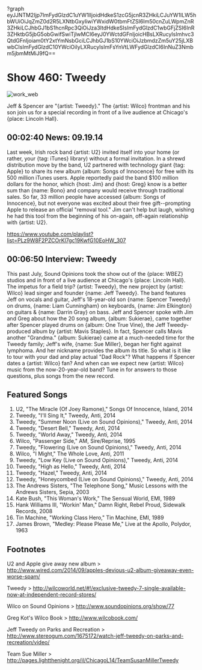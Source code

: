 ?graph eyJJNTM2Ijp7ImFydGlzdC1uYW1lIjoidHdkeS1zcG5jcnR3ZHkiLCJuYW1lLW5hbWUiOiJqZmZ0d2R5LXNtbGxyIiwiYWxidW0tbmFtZSI6Im50cnZuLWpmZnR3ZHkiLCJhbGJ1bS1hcnRpc3QiOiJza3ItdHdkeSIsImFydGlzdC1wbGFjZSI6InR3ZHktbG5jbG5obGwifSwiTjIwMCI6eyJ0YWctdGFnIjoicHBsLXRucyIsImhvc3QtdGFnIjoiam0tY2xtYmNsbGciLCJhbGJ1bS10YWciOiJzbmdzZm5uY25jLXBwbCIsImFydGlzdC10YWciOiIyLXRucyIsImFsYnVtLWFydGlzdCI6InNuZ3Nmbm5jbmMtMiJ9fQ==

# Show 460: Tweedy
![work_web](http://static.soundopinions.org/images/2014/tweedy_web.jpg)

Jeff & Spencer are "{artist: Tweedy}." The {artist: Wilco} frontman and his son join us for a special recording in front of a live audience at Chicago's {place: Lincoln Hall}. 


## 00:02:40 News: 09.19.14

Last week, Irish rock band {artist: U2} invited itself into your home (or rather, your {tag: iTunes} library) without a formal invitation. In a shrewd distribution move by the band, U2 partnered with technology giant {tag: Apple} to share its new album {album: Songs of Innocence} for free with its 500 million iTunes users. Apple reportedly paid the band $100 million dollars for the honor, which {host: Jim} and {host: Greg} know is a better sum than {name: Bono} and company would receive through traditional sales. So far, 33 million people have accessed {album: Songs of Innocence}, but not everyone was excited about their free gift--prompting Apple to release an official "removal tool." Jim can't help but laugh, wishing he had this tool from the beginning of his on-again, off-again relationship with {artist: U2}.

https://www.youtube.com/playlist?list=PLz9W8F2PZCOrKl7gc19KwfG10EoHW_307

## 00:06:50 Interview: Tweedy
This past July, Sound Opinions took the show out of the {place: WBEZ} studios and in front of a live audience at Chicago's {place: Lincoln Hall}. The impetus for a field trip? {artist: Tweedy}, the new project by {artist: Wilco} lead singer and founder {name: Jeff Tweedy}. The band features Jeff on vocals and guitar, Jeff's 18-year-old son {name: Spencer Tweedy} on drums, {name: Liam Cunningham} on keyboards, {name: Jim Elkington} on guitars & {name: Darrin Gray} on bass. Jeff and Spencer spoke with Jim and Greg about how the 20 song album, {album: Sukierae}, came together after Spencer played drums on {album: One True Vine}, the Jeff Tweedy-produced album by {artist: Mavis Staples}. In fact, Spencer calls Mavis another "Grandma." {album: Sukierae} came at a much-needed time for the Tweedy family; Jeff's wife, {name: Sue Miller}, began her fight against lymphoma. And her nickname provides the album its title. So what is it like to tour with your dad and play actual "Dad Rock"? What happens if Spencer dates a {artist: Wilco} fan? And when can we expect new {artist: Wilco} music from the now-20-year-old band? Tune in for answers to those questions, plus songs from the new record.

## Featured Songs
1. U2, "The Miracle (Of Joey Ramone)," Songs Of Innocence, Island, 2014
1. Tweedy, "I'll Sing It," Tweedy, Anti, 2014
1. Tweedy, "Summer Noon (Live on Sound Opinions)," Tweedy, Anti, 2014
1. Tweedy, "Desert Bell," Tweedy, Anti, 2014
1. Tweedy, "World Away," Tweedy, Anti, 2014
1. Wilco, "Passenger Side," AM, Sire/Reprise, 1995
1. Tweedy, "Flowering (Live on Sound Opinions)," Tweedy, Anti, 2014
1. Wilco, "I Might," The Whole Love, Anti, 2011
1. Tweedy, "Low Key (Live on Sound Opinions)," Tweedy, Anti, 2014
1. Tweedy, "High as Hello," Tweedy, Anti, 2014
1. Tweedy, "Hazel," Tweedy, Anti, 2014 
1. Tweedy, "Honeycombed (Live on Sound Opinions)," Tweedy, Anti, 2014
1. The Andrews Sisters, "The Telephone Song," Music Lessons with the Andrews Sisters, Sepia, 2003 
1. Kate Bush, "This Woman's Work," The Sensual World, EMI, 1989
1. Hank Williams III, "Workin' Man," Damn Right, Rebel Proud, Sidewalk Records, 2008 
1. Tin Machine, "Working Class Hero," Tin Machine, EMI, 1989 
1. James Brown, "Medley: Please Please Me," Live at the Apollo, Polydor, 1963 

## Footnotes

U2 and Apple give away new album > http://www.wired.com/2014/09/apples-devious-u2-album-giveaway-even-worse-spam/

Tweedy > http://wilcoworld.net/#!/exclusive-tweedy-7-single-available-now-at-independent-record-stores/

Wilco on Sound Opinions > http://www.soundopinions.org/show/77

Greg Kot's Wilco Book > http://www.wilcobook.com/

Jeff Tweedy on Parks and Recreation > http://www.stereogum.com/1675172/watch-jeff-tweedy-on-parks-and-recreation/video/

Team Sue Miller > http://pages.lightthenight.org/il/ChicagoL14/TeamSusanMillerTweedy